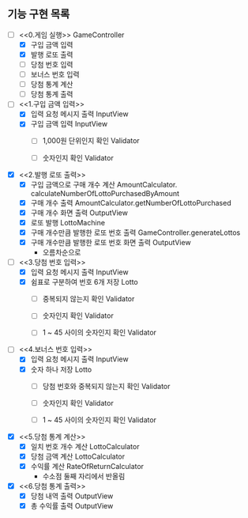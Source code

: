 ## 기능 구현 목록

- [ ] <<0.게임 실행>> GameController
  - [x] 구입 금액 입력
  - [x] 발행 로또 출력
  - [ ] 당첨 번호 입력
  - [ ] 보너스 번호 입력
  - [ ] 당첨 통계 계산
  - [ ] 당첨 통계 출력

- [ ] <<1.구입 금액 입력>>
  - [x] 입력 요청 메시지 출력 InputView
  - [x] 구입 금액 입력 InputView
    - [ ] 1,000원 단위인지 확인 Validator
    - [ ] 숫자인지 확인 Validator


- [x] <<2.발행 로또 출력>>
  - [x] 구입 금액으로 구매 개수 계산 AmountCalculator. calculateNumberOfLottoPurchasedByAmount
  - [x] 구매 개수 출력 AmountCalculator.getNumberOfLottoPurchased
  - [x] 구매 개수 화면 출력 OutputView
  - [x] 로또 발행 LottoMachine
  - [x] 구매 개수만큼 발행한 로또 번호 출력 GameController.generateLottos
  - [x] 구매 개수만큼 발행한 로또 번호 화면 출력 OutputView
    - 오름차순으로


- [ ] <<3.당첨 번호 입력>>
  - [x] 입력 요청 메시지 출력 InputView
  - [x] 쉼표로 구분하여 번호 6개 저장 Lotto
    - [ ] 중복되지 않는지 확인 Validator
    - [ ] 숫자인지 확인 Validator
    - [ ] 1 ~ 45 사이의 숫자인지 확인 Validator


- [ ] <<4.보너스 번호 입력>>
  - [x] 입력 요청 메시지 출력 InputView
  - [x] 숫자 하나 저장 Lotto
    - [ ] 당첨 번호와 중복되지 않는지 확인 Validator
    - [ ] 숫자인지 확인 Validator
    - [ ] 1 ~ 45 사이의 숫자인지 확인 Validator


- [x] <<5.당첨 통계 계산>>
  - [x] 일치 번호 개수 계산 LottoCalculator
  - [x] 당첨 금액 계산 LottoCalculator
  - [x] 수익률 계산 RateOfReturnCalculator
    - 수소점 둘째 자리에서 반올림


- [x] <<6.당첨 통계 출력>>
  - [x] 당첨 내역 출력 OutputView
  - [x] 총 수익률 출력 OutputView